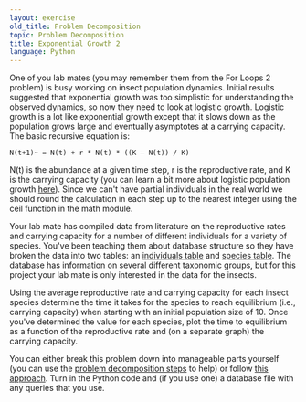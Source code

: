 ```yaml
---
layout: exercise
old_title: Problem Decomposition
topic: Problem Decomposition
title: Exponential Growth 2
language: Python
---
```


One of you lab mates (you may remember them from the For Loops 2
problem) is busy working on insect population dynamics. Initial results
suggested that exponential growth was too simplistic for understanding
the observed dynamics, so now they need to look at logistic growth.
Logistic growth is a lot like exponential growth except that it slows
down as the population grows large and eventually asymptotes at a
carrying capacity. The basic recursive equation is:

`N(t+1)~ = N(t) + r * N(t) * ((K – N(t)) / K)`

N(t) is the abundance at a given time step, r is the reproductive rate,
and K is the carrying capacity (you can learn a bit more about logistic
population growth
[here](http://en.wikipedia.org/wiki/Logistic_function#In_ecology:_modeling_population_growth)).
Since we can't have partial individuals in the real world we should
round the calculation in each step up to the nearest integer using the
ceil function in the math module.

Your lab mate has compiled data from literature on the reproductive
rates and carrying capacity for a number of different individuals for a
variety of species. You've been teaching them about database structure
so they have broken the data into two tables: an [individuals
table](http://www.programmingforbiologists.org/sites/programmingforbiologists.org/files/individuals_table.csv)
and [species
table](http://www.programmingforbiologists.org/sites/programmingforbiologists.org/files/species_table.csv).
The database has information on several different taxonomic groups, but
for this project your lab mate is only interested in the data for the
insects.

Using the average reproductive rate and carrying capacity for each
insect species determine the time it takes for the species to reach
equilibrium (i.e., carrying capacity) when starting with an initial
population size of 10. Once you've determined the value for each
species, plot the time to equilibrium as a function of the reproductive
rate and (on a separate graph) the carrying capacity.

You can either break this problem down into manageable parts yourself
(you can use the [problem decomposition
steps](http://www.programmingforbiologists.org/problem-decomposition-steps)
to help) or follow [this
approach](http://www.programmingforbiologists.org/problem-decomposition-problem-decomposition).
Turn in the Python code and (if you use one) a database file with any
queries that you use.
